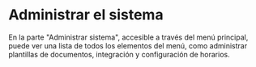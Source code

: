# Administrar el sistema

En la parte "Administrar sistema", accesible a través del menú principal, puede ver una lista de todos los elementos del menú, como administrar plantillas de documentos, integración y configuración de horarios.
